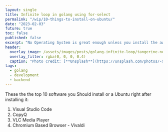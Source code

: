 ```yaml
---
layout: single
title: Infinite loop in golang using for-select
permalink: "/wip/10-things-to-install-on-ubuntu/"
date: "2023-02-03"
future: true
toc: false
published: false
excerpt: "No Operating System is great enough unless you install the awesome apps built for it."
header:
  overlay_image: /assets/images/posts/golang-infinite-loop/tangerine-newt--XJHtyhIVmo-unsplash.jpg
  overlay_filter: rgba(0, 0, 0, 0.4)
  caption: "Photo credit: [**Unsplash**](https://unsplash.com/photos/-XJHtyhIVmo)"
tags:
  - golang
  - development
  - backend
---
```


These the the top 10 software you Should install or a Ubuntu right after installing it:

1. Visual Studio Code
2. CopyQ
3. VLC Media Player
4. Chromium Based Browser - Vivaldi
